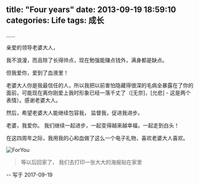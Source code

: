 title: "Four years"
date: 2013-09-19 18:59:10
categories: Life
tags: 成长
---
  ......

<!--more-->
亲爱的领导老婆大人，

我不浪漫，而且除了长得帅点，现在勉强能赚点钱外，满身都是缺点。

但我爱你，爱到了血液里！

老婆大人你是我最信任的人，所以我把以前害怕隐藏得很深的毛病全暴露在了你的面前，可能现在离你刚爱上我时形象已经一落千丈了（[无奈]，[允悲] - 这是两个表情）。感谢老婆大人。

然后，希望老婆大人能继续包容我， 监督我，促进我进步。

老婆，我爱你。 我们继续一起进步，一起变得越来越幸福，一起走到白头！


在这四周年之际，我用我的心和血做了这么一个电子礼物，喜欢老婆大人喜欢。

![ForYou](https://andylee-1258982386.cos.ap-chengdu.myqcloud.com/life/ForYou.jpg)
>等以后回家了， 我们去打印一张大大的海报贴在家里


-- 写于 2017-09-19